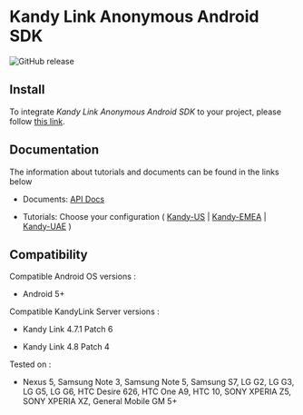 # Kandy Link Anonymous Android SDK

<p>
    <img alt="GitHub release" src="https://img.shields.io/github/v/release/kandy-io/kandy-anonymous-android-sdk">
</p>

## Install

To integrate *Kandy Link Anonymous Android SDK* to your project, please follow [this link](https://kandy-io.github.io/kandy-anonymous-android-sdk/tutorials/#/?id=adding-anonymous-call-mobile-sdk-dependency-to-your-project).

## Documentation

The information about tutorials and documents can be found in the links below

* Documents: [API Docs](https://kandy-io.github.io/kandy-anonymous-android-sdk/docs)

* Tutorials: Choose your configuration ( [Kandy-US](https://kandy-io.github.io/kandy-anonymous-android-sdk/tutorials/?SUBSCRIPTIONFQDN=webrtc-na.kandy.io&WEBSOCKETFQDN=webrtc-na.kandy.io&ICESERVER1=turn-na-1.kandy.io&ICESERVER2=turn-na-2.kandy.io) | [Kandy-EMEA](https://kandy-io.github.io/kandy-anonymous-android-sdk/tutorials/?SUBSCRIPTIONFQDN=webrtc-em.kandy.io&WEBSOCKETFQDN=webrtc-em.kandy.io&ICESERVER1=turn-em-1.kandy.io&ICESERVER2=turn-em-2.kandy.io) | [Kandy-UAE](https://kandy-io.github.io/kandy-anonymous-android-sdk/tutorials/?SUBSCRIPTIONFQDN=ct-webrtc.etisalat.ae&WEBSOCKETFQDN=ct-webrtc.etisalat.ae&ICESERVER1=ct-turn1.etisalat.ae&ICESERVER2=ct-turn2.etisalat.ae) )

## Compatibility

Compatible Android OS versions :

* Android 5+ 

Compatible KandyLink Server versions :

* Kandy Link 4.7.1 Patch 6

* Kandy Link 4.8 Patch 4

Tested on :

* Nexus 5, Samsung Note 3, Samsung Note 5, Samsung S7, LG G2, LG G3, LG G5, LG G6, HTC Desire 626, HTC One A9, HTC 10, SONY XPERIA Z5, SONY XPERIA XZ, General Mobile GM 5+



